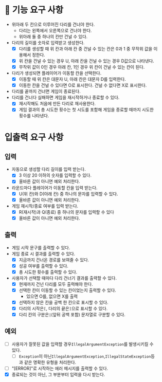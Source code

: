 # 🚀 기능 요구 사항

- 위아래 두 칸으로 이루어진 다리를 건너야 한다.
    - 다리는 왼쪽에서 오른쪽으로 건너야 한다.
    - 위아래 둘 중 하나의 칸만 건널 수 있다.
- 다리의 길이를 숫자로 입력받고 생성한다.
    - [x]  다리를 생성할 때 위 칸과 아래 칸 중 건널 수 있는 칸은 0과 1 중 무작위 값을 이용해서 정한다.
    - [x]  위 칸을 건널 수 있는 경우 U, 아래 칸을 건널 수 있는 경우 D값으로 나타낸다.
    - [x]  무작위 값이 0인 경우 아래 칸, 1인 경우 위 칸이 건널 수 있는 칸이 된다.
- 다리가 생성되면 플레이어가 이동할 칸을 선택한다.
    - [x]  이동할 때 위 칸은 대문자 U, 아래 칸은 대문자 D를 입력한다.
    - [x]  이동한 칸을 건널 수 있다면 O로 표시한다. 건널 수 없다면 X로 표시한다.
- 다리를 끝까지 건너면 게임이 종료된다.
- 다리를 건너다 실패하면 게임을 재시작하거나 종료할 수 있다.
    - [x]  재시작해도 처음에 만든 다리로 재사용한다.
    - [x]  게임 결과의 총 시도한 횟수는 첫 시도를 포함해 게임을 종료할 때까지 시도한 횟수를 나타낸다.

# 입출력 요구 사항

## 입력

- 자동으로 생성할 다리 길이를 입력 받는다.
    - [x]  3 이상 20 이하의 숫자를 입력할 수 있다.
    - [x]  올바른 값이 아니면 예외 처리한다.
- 라운드마다 플레이어가 이동할 칸을 입력 받는다.
    - [x]  U(위 칸)와 D(아래 칸) 중 하나의 문자를 입력할 수 있다.
    - [x]  올바른 값이 아니면 예외 처리한다.
- 게임 재시작/종료 여부를 입력 받는다.
    - [x]  R(재시작)과 Q(종료) 중 하나의 문자를 입력할 수 있다
    - [x]  올바른 값이 아니면 예외 처리한다.

## 출력

- 게임 시작 문구를 출력할 수 있다.
- 게임 종료 시 결과를 출력할 수 있다.
    - [x]  지금까지 건너온 경로를 보여줄 수 있다.
    - [x]  성공 여부를 출력할 수 있다.
    - [x]  총 시도한 횟수를 출력할 수 있다.
- 사용자가 선택할 때마다 다리 건너기 결과를 출력할 수 있다.
    - [x]  현재까지 건넌 다리를 모두 출력해야 한다.
    - [x]  선택한 칸이 이동할 수 있는 칸이었는지 출력할 수 있다.
        - 있으면 O를, 없으면 X를 출력
    - [x]  선택하지 않은 칸을 공백 한 칸으로 표시할 수 있다.
    - [x]  다리의 시작은`[`, 다리의 끝은`]`으로 표시할 수 있다.
    - [x]  다리 칸의 구분은`|`(앞뒤 공백 포함) 문자열로 구분할 수 있다.

## 예외

- [ ]  사용자가 잘못된 값을 입력할 경우`IllegalArgumentException`를 발생시키킬 수 있다.
    - [ ]  `Exception`이 아닌`IllegalArgumentException`,`IllegalStateException`등과 같은 명확한 유형을 처리한다.
- [ ]  "[ERROR]"로 시작하는 에러 메시지를 출력할 수 있다.
- [x]  종료되는 것이 아닌, 그 부분부터 입력을 다시 받는다.